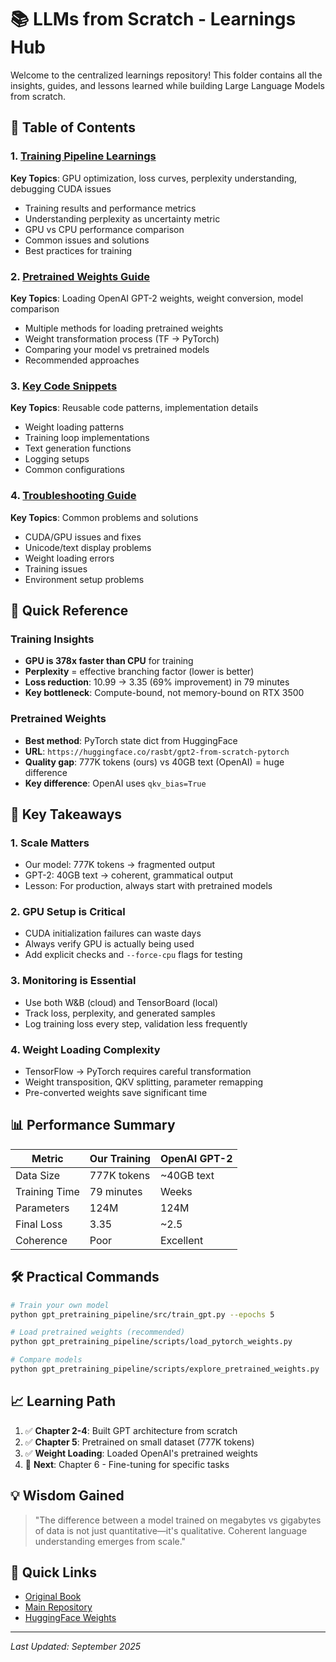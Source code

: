 # 📚 LLMs from Scratch - Learnings Hub

Welcome to the centralized learnings repository! This folder contains all the insights, guides, and lessons learned while building Large Language Models from scratch.

## 📖 Table of Contents

### 1. [Training Pipeline Learnings](01_training_pipeline_learnings.md)
**Key Topics**: GPU optimization, loss curves, perplexity understanding, debugging CUDA issues
- Training results and performance metrics
- Understanding perplexity as uncertainty metric
- GPU vs CPU performance comparison
- Common issues and solutions
- Best practices for training

### 2. [Pretrained Weights Guide](02_pretrained_weights_guide.md)
**Key Topics**: Loading OpenAI GPT-2 weights, weight conversion, model comparison
- Multiple methods for loading pretrained weights
- Weight transformation process (TF → PyTorch)
- Comparing your model vs pretrained models
- Recommended approaches

### 3. [Key Code Snippets](03_key_code_snippets.md)
**Key Topics**: Reusable code patterns, implementation details
- Weight loading patterns
- Training loop implementations
- Text generation functions
- Logging setups
- Common configurations

### 4. [Troubleshooting Guide](04_troubleshooting_guide.md)
**Key Topics**: Common problems and solutions
- CUDA/GPU issues and fixes
- Unicode/text display problems
- Weight loading errors
- Training issues
- Environment setup problems

## 🎯 Quick Reference

### Training Insights
- **GPU is 378x faster than CPU** for training
- **Perplexity** = effective branching factor (lower is better)
- **Loss reduction**: 10.99 → 3.35 (69% improvement) in 79 minutes
- **Key bottleneck**: Compute-bound, not memory-bound on RTX 3500

### Pretrained Weights
- **Best method**: PyTorch state dict from HuggingFace
- **URL**: `https://huggingface.co/rasbt/gpt2-from-scratch-pytorch`
- **Quality gap**: 777K tokens (ours) vs 40GB text (OpenAI) = huge difference
- **Key difference**: OpenAI uses `qkv_bias=True`

## 🚀 Key Takeaways

### 1. **Scale Matters**
- Our model: 777K tokens → fragmented output
- GPT-2: 40GB text → coherent, grammatical output
- Lesson: For production, always start with pretrained models

### 2. **GPU Setup is Critical**
- CUDA initialization failures can waste days
- Always verify GPU is actually being used
- Add explicit checks and `--force-cpu` flags for testing

### 3. **Monitoring is Essential**
- Use both W&B (cloud) and TensorBoard (local)
- Track loss, perplexity, and generated samples
- Log training loss every step, validation less frequently

### 4. **Weight Loading Complexity**
- TensorFlow → PyTorch requires careful transformation
- Weight transposition, QKV splitting, parameter remapping
- Pre-converted weights save significant time

## 📊 Performance Summary

| Metric | Our Training | OpenAI GPT-2 |
|--------|--------------|--------------|
| Data Size | 777K tokens | ~40GB text |
| Training Time | 79 minutes | Weeks |
| Parameters | 124M | 124M |
| Final Loss | 3.35 | ~2.5 |
| Coherence | Poor | Excellent |

## 🛠️ Practical Commands

```bash
# Train your own model
python gpt_pretraining_pipeline/src/train_gpt.py --epochs 5

# Load pretrained weights (recommended)
python gpt_pretraining_pipeline/scripts/load_pytorch_weights.py

# Compare models
python gpt_pretraining_pipeline/scripts/explore_pretrained_weights.py
```

## 📈 Learning Path

1. ✅ **Chapter 2-4**: Built GPT architecture from scratch
2. ✅ **Chapter 5**: Pretrained on small dataset (777K tokens)
3. ✅ **Weight Loading**: Loaded OpenAI's pretrained weights
4. 🔄 **Next**: Chapter 6 - Fine-tuning for specific tasks

## 💡 Wisdom Gained

> "The difference between a model trained on megabytes vs gigabytes of data is not just quantitative—it's qualitative. Coherent language understanding emerges from scale."

## 🔗 Quick Links

- [Original Book](https://www.manning.com/books/build-a-large-language-model-from-scratch)
- [Main Repository](https://github.com/rasbt/LLMs-from-scratch)
- [HuggingFace Weights](https://huggingface.co/rasbt/gpt2-from-scratch-pytorch)

---

*Last Updated: September 2025*
